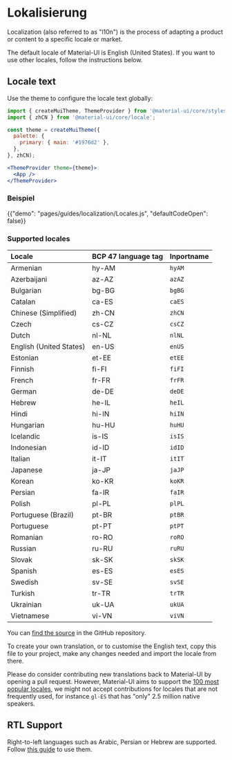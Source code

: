 # Lokalisierung

<p class="description">Localization (also referred to as "l10n") is the process of adapting a product or content to a specific locale or market.</p>

The default locale of Material-UI is English (United States). If you want to use other locales, follow the instructions below.

## Locale text

Use the theme to configure the locale text globally:

```jsx
import { createMuiTheme, ThemeProvider } from '@material-ui/core/styles';
import { zhCN } from '@material-ui/core/locale';

const theme = createMuiTheme({
  palette: {
    primary: { main: '#1976d2' },
  },
}, zhCN);

<ThemeProvider theme={theme}>
  <App />
</ThemeProvider>
```

### Beispiel

{{"demo": "pages/guides/localization/Locales.js", "defaultCodeOpen": false}}

### Supported locales

| Locale                  | BCP 47 language tag | Inportname |
|:----------------------- |:------------------- |:---------- |
| Armenian                | hy-AM               | `hyAM`     |
| Azerbaijani             | az-AZ               | `azAZ`     |
| Bulgarian               | bg-BG               | `bgBG`     |
| Catalan                 | ca-ES               | `caES`     |
| Chinese (Simplified)    | zh-CN               | `zhCN`     |
| Czech                   | cs-CZ               | `csCZ`     |
| Dutch                   | nl-NL               | `nlNL`     |
| English (United States) | en-US               | `enUS`     |
| Estonian                | et-EE               | `etEE`     |
| Finnish                 | fi-FI               | `fiFI`     |
| French                  | fr-FR               | `frFR`     |
| German                  | de-DE               | `deDE`     |
| Hebrew                  | he-IL               | `heIL`     |
| Hindi                   | hi-IN               | `hiIN`     |
| Hungarian               | hu-HU               | `huHU`     |
| Icelandic               | is-IS               | `isIS`     |
| Indonesian              | id-ID               | `idID`     |
| Italian                 | it-IT               | `itIT`     |
| Japanese                | ja-JP               | `jaJP`     |
| Korean                  | ko-KR               | `koKR`     |
| Persian                 | fa-IR               | `faIR`     |
| Polish                  | pl-PL               | `plPL`     |
| Portuguese (Brazil)     | pt-BR               | `ptBR`     |
| Portuguese              | pt-PT               | `ptPT`     |
| Romanian                | ro-RO               | `roRO`     |
| Russian                 | ru-RU               | `ruRU`     |
| Slovak                  | sk-SK               | `skSK`     |
| Spanish                 | es-ES               | `esES`     |
| Swedish                 | sv-SE               | `svSE`     |
| Turkish                 | tr-TR               | `trTR`     |
| Ukrainian               | uk-UA               | `ukUA`     |
| Vietnamese              | vi-VN               | `viVN`     |

You can [find the source](https://github.com/mui-org/material-ui/blob/next/packages/material-ui/src/locale/index.ts) in the GitHub repository.

To create your own translation, or to customise the English text, copy this file to your project, make any changes needed and import the locale from there.

Please do consider contributing new translations back to Material-UI by opening a pull request. However, Material-UI aims to support the [100 most popular locales](https://en.wikipedia.org/wiki/List_of_languages_by_number_of_native_speakers), we might not accept contributions for locales that are not frequently used, for instance `gl-ES` that has "only" 2.5 million native speakers.

## RTL Support

Right-to-left languages such as Arabic, Persian or Hebrew are supported. Follow [this guide](/guides/right-to-left/) to use them.
